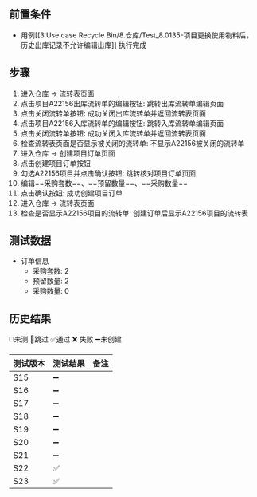 
## 前置条件

- 用例[[3.Use case Recycle Bin/8.仓库/Test_8.0135-项目更换使用物料后，历史出库记录不允许编辑出库]] 执行完成

## 步骤

1. 进入仓库 -> 流转表页面
2. 点击项目A22156出库流转单的编辑按钮: 跳转出库流转单编辑页面
3. 点击关闭流转单按钮: 成功关闭出库流转单并返回流转表页面
4. 点击项目A22156入库流转单的编辑按钮: 跳转入库流转单编辑页面
5. 点击关闭流转单按钮: 成功关闭入库流转单并返回流转表页面
6. 检查流转表页面是否显示被关闭的流转单: 不显示A22156被关闭的流转单
7. 进入仓库 -> 创建项目订单页面
8. 点击创建项目订单按钮
9. 勾选A22156项目并点击确认按钮: 跳转核对项目订单页面
10. 编辑==采购套数==、==预留数量==、==采购数量== 
11. 点击确认按钮: 成功创建项目订单
12. 进入仓库 -> 流转表页面
13. 检查是否显示A22156项目的流转单: 创建订单后显示A22156项目的流转表

## 测试数据

- 订单信息
	- 采购套数: 2
	- 预留数量: 2
	- 采购数量: 0

## 历史结果
 ◻️未测    🚫跳过     ✅通过    ❌ 失败    ➖未创建
  
| 测试版本 | 测试结果 | 备注  |
| ---- | ---- | --- |
| S15  | ➖    |     |
| S16  | ➖    |     |
| S17  | ➖    |     |
| S18  | ➖    |     |
| S19  | ➖    |     |
| S20  | ➖    |     |
| S21  | ➖    |     |
| S22  | ✅    |     |
| S23  | ✅    |     |
